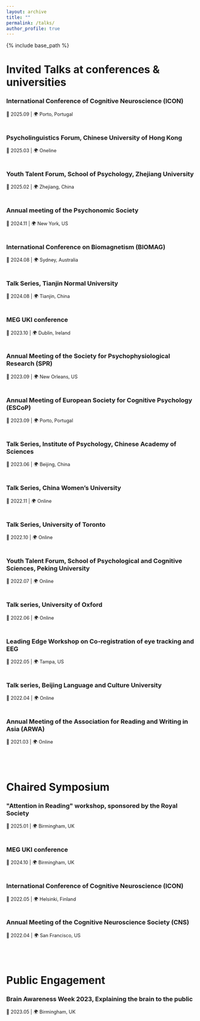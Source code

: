 ```yaml
---
layout: archive
title: ""
permalink: /talks/
author_profile: true
---
```


{% include base_path %}

# Invited Talks at conferences & universities    
### International Conference of Cognitive Neuroscience (ICON)   
<span style="font-size:0.9em;">📅 2025.09  |  🌍 Porto, Portugal</span>    
<br>
### Psycholinguistics Forum, Chinese University of Hong Kong    
<span style="font-size:0.9em;">📅 2025.03  |  🌍 Oneline</span>    
<br>
### Youth Talent Forum, School of Psychology, Zhejiang University     
<span style="font-size:0.9em;">📅 2025.02  |  🌍 Zhejiang, China</span>    
<br>
### Annual meeting of the Psychonomic Society  
<span style="font-size:0.9em;">📅 2024.11  |  🌍 New York, US</span>     
<br>
### International Conference on Biomagnetism (BIOMAG)     		
<span style="font-size:0.9em;">📅 2024.08  |  🌍 Sydney, Australia</span>    
<br>
### Talk Series, Tianjin Normal University       
<span style="font-size:0.9em;">📅 2024.08  |  🌍 Tianjin, China</span>    
<br>
### MEG UKI conference
<span style="font-size:0.9em;">📅 2023.10  |  🌍 Dublin, Ireland</span>    
<br>
### Annual Meeting of the Society for Psychophysiological Research (SPR)    
<span style="font-size:0.9em;">📅 2023.09  |  🌍 New Orleans, US</span>    
<br>
### Annual Meeting of European Society for Cognitive Psychology (ESCoP)    
<span style="font-size:0.9em;">📅 2023.09  |  🌍 Porto, Portugal</span>    
<br>
### Talk Series, Institute of Psychology, Chinese Academy of Sciences    
<span style="font-size:0.9em;">📅 2023.06  |  🌍 Beijing, China</span>    
<br>
### Talk Series, China Women’s University     
<span style="font-size:0.9em;">📅 2022.11  |  🌍 Online</span>    
<br>
### Talk Series, University of Toronto      
<span style="font-size:0.9em;">📅 2022.10  |  🌍 Online</span>    
<br>
### Youth Talent Forum, School of Psychological and Cognitive Sciences, Peking University     
<span style="font-size:0.9em;">📅 2022.07  |  🌍 Online</span>    
<br>
### Talk series, University of Oxford    
<span style="font-size:0.9em;">📅 2022.06  |  🌍 Online</span>    
<br>
### Leading Edge Workshop on Co-registration of eye tracking and EEG     
<span style="font-size:0.9em;">📅 2022.05  |  🌍 Tampa, US</span>    
<br>
### Talk series, Beijing Language and Culture University    
<span style="font-size:0.9em;">📅 2022.04  |  🌍 Online</span>    
<br>
### Annual Meeting of the Association for Reading and Writing in Asia (ARWA)     
<span style="font-size:0.9em;">📅 2021.03  |  🌍 Online</span>    
<br>
<br>
<br>

# Chaired Symposium  
### "Attention in Reading" workshop, sponsored by the Royal Society      
<span style="font-size:0.9em;">📅 2025.01  |  🌍 Birmingham, UK</span>      
<br>
### MEG UKI conference    
<span style="font-size:0.9em;">📅 2024.10  |  🌍 Birmingham, UK</span>    
<br>
### International Conference of Cognitive Neuroscience (ICON)    
<span style="font-size:0.9em;">📅 2022.05  |  🌍 Helsinki, Finland</span>    
<br>
### Annual Meeting of the Cognitive Neuroscience Society (CNS)     
<span style="font-size:0.9em;">📅 2022.04  |  🌍 San Francisco, US</span>    
<br>
<br>
<br>

# Public Engagement   
### Brain Awareness Week 2023, Explaining the brain to the public    
<span style="font-size:0.9em;">📅 2023.05  |  🌍 Birmingham, UK</span>    
<br>

